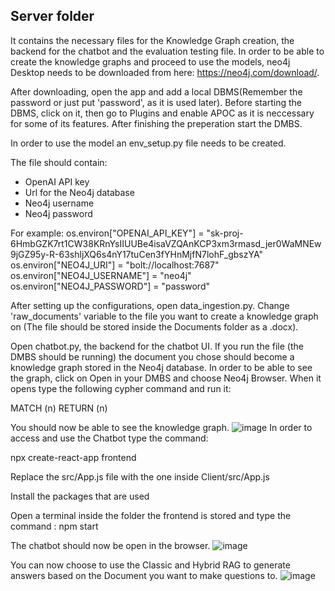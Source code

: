 ## Server folder

It contains the necessary files for the Knowledge Graph creation,
the backend for the chatbot and the evaluation testing file.
In order to be able to create the knowledge graphs and proceed to use the models,
neo4j Desktop needs to be downloaded from here: https://neo4j.com/download/.

After downloading, open the app and add a local DBMS(Remember the password 
or just put 'password', as it is used later). Before starting the DBMS, click
on it, then go to Plugins and enable APOC as it is neccessary for some of its
features. After finishing the preperation start the DMBS.

  
In order to use the model an env_setup.py file needs to be created. 

The file should contain:

- OpenAI API key
- Url for the Neo4j database
- Neo4j username
- Neo4j password

For example:
os.environ["OPENAI_API_KEY"] = "sk-proj-6HmbGZK7rt1CW38KRnYsIIUUBe4isaVZQAnKCP3xm3rmasd_jer0WaMNEw9jGZ95y-R-63shljXQ6s4nY17tuCen3fYHnMjfN7lohF_gbszYA"
os.environ["NEO4J_URI"] = "bolt://localhost:7687"
os.environ["NEO4J_USERNAME"] = "neo4j"
os.environ["NEO4J_PASSWORD"] = "password"

After setting up the configurations, open data_ingestion.py. Change 'raw_documents'
variable to the file you want to create a knowledge graph on (The file should be
stored inside the Documents folder as a .docx).

Open chatbot.py, the backend for the chatbot UI. If you run the file (the DMBS
should be running)  the document you chose should become a knowledge graph stored
in the Neo4j database. In order to be able to see the graph, click on Open in your DMBS
and choose Neo4j Browser. When it opens type the following cypher command and run it:

MATCH (n)
RETURN (n)

You should now be able to see the knowledge graph.
![image](https://github.com/user-attachments/assets/d8167e31-c68b-429b-9a7a-6c80a0256c44)
In order to access and use the Chatbot type the command:

 npx create-react-app frontend

Replace the src/App.js file with the one inside Client/src/App.js

Install the packages that are used

Open a terminal inside the folder the frontend is stored and type the command : npm start

The chatbot should now be open in the browser.
![image](https://github.com/user-attachments/assets/ff961843-4802-4cc1-ad01-9bdb0fe84d4d)

You can now choose to use the Classic and Hybrid RAG to generate answers based on the Document you want to make questions to.
![image](https://github.com/user-attachments/assets/1cc1379c-fa86-44b6-88a3-abdf5d636073)





